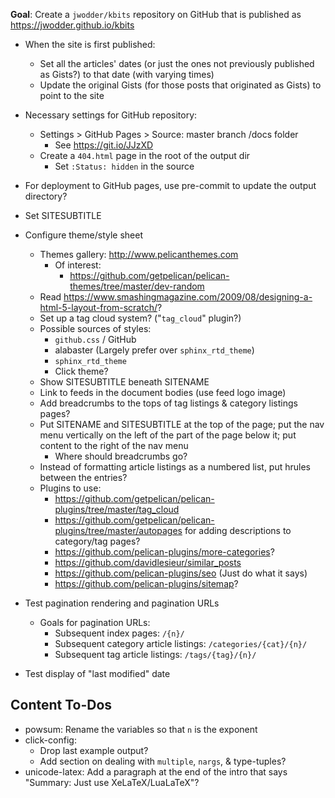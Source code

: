 **Goal**: Create a `jwodder/kbits` repository on GitHub that is published as
<https://jwodder.github.io/kbits>

- When the site is first published:
    - Set all the articles' dates (or just the ones not previously published as
      Gists?) to that date (with varying times)
    - Update the original Gists (for those posts that originated as Gists) to
      point to the site

- Necessary settings for GitHub repository:
    - Settings > GitHub Pages > Source: master branch /docs folder
        - See <https://git.io/JJzXD>
    - Create a `404.html` page in the root of the output dir
        - Set `:Status: hidden` in the source

- For deployment to GitHub pages, use pre-commit to update the output
  directory?

- Set SITESUBTITLE

- Configure theme/style sheet
    - Themes gallery: <http://www.pelicanthemes.com>
        - Of interest:
            - <https://github.com/getpelican/pelican-themes/tree/master/dev-random>
    - Read <https://www.smashingmagazine.com/2009/08/designing-a-html-5-layout-from-scratch/>?
    - Set up a tag cloud system? ("`tag_cloud`" plugin?)
    - Possible sources of styles:
        - `github.css` / GitHub
        - alabaster (Largely prefer over `sphinx_rtd_theme`)
        - `sphinx_rtd_theme`
        - Click theme?
    - Show SITESUBTITLE beneath SITENAME
    - Link to feeds in the document bodies (use feed logo image)
    - Add breadcrumbs to the tops of tag listings & category listings pages?
    - Put SITENAME and SITESUBTITLE at the top of the page; put the nav menu
      vertically on the left of the part of the page below it; put content to
      the right of the nav menu
        - Where should breadcrumbs go?
    - Instead of formatting article listings as a numbered list, put hrules
      between the entries?
    - Plugins to use:
        - <https://github.com/getpelican/pelican-plugins/tree/master/tag_cloud>
        - <https://github.com/getpelican/pelican-plugins/tree/master/autopages>
          for adding descriptions to category/tag pages?
        - <https://github.com/pelican-plugins/more-categories>?
        - <https://github.com/davidlesieur/similar_posts>
        - <https://github.com/pelican-plugins/seo> (Just do what it says)
        - <https://github.com/pelican-plugins/sitemap>?

- Test pagination rendering and pagination URLs
    - Goals for pagination URLs:
        - Subsequent index pages: `/{n}/`
        - Subsequent category article listings: `/categories/{cat}/{n}/`
        - Subsequent tag article listings: `/tags/{tag}/{n}/`
- Test display of "last modified" date


Content To-Dos
--------------

- powsum: Rename the variables so that `n` is the exponent
- click-config:
    - Drop last example output?
    - Add section on dealing with `multiple`, `nargs`, & type-tuples?
- unicode-latex: Add a paragraph at the end of the intro that says "Summary:
  Just use XeLaTeX/LuaLaTeX"?
